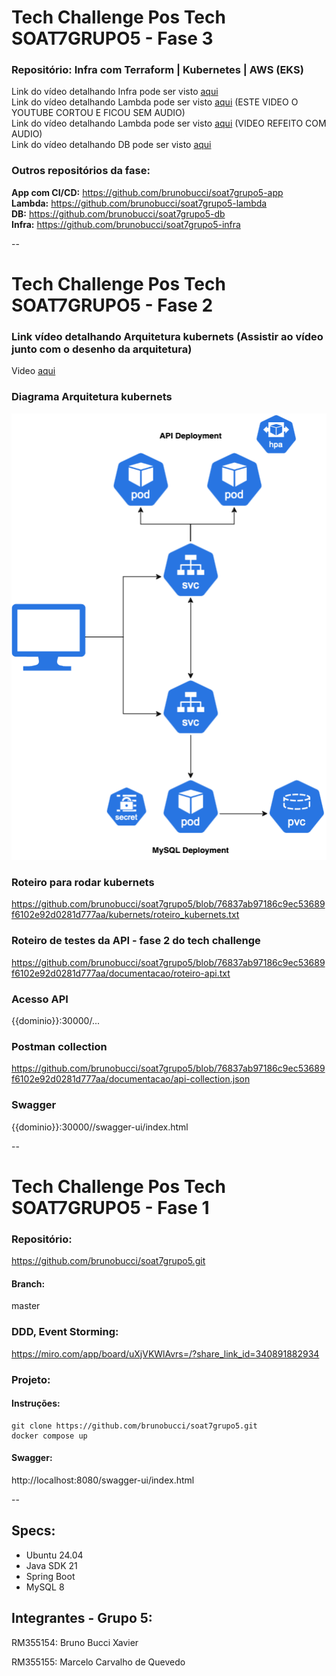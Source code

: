 # Tech Challenge Pos Tech SOAT7GRUPO5 - Fase 3

### Repositório: Infra com Terraform | Kubernetes | AWS (EKS)

Link do vídeo detalhando Infra pode ser visto <a href="https://www.youtube.com/watch?v=YplkjITVdOM" target="_blank">aqui</a> <br>
Link do vídeo detalhando Lambda pode ser visto <a href="https://www.youtube.com/watch?v=7EgzPtW5QiU" target="_blank">aqui</a> (ESTE VIDEO O YOUTUBE CORTOU E FICOU SEM AUDIO)<br>
Link do vídeo detalhando Lambda pode ser visto <a href="https://youtu.be/NDBBeLNTZW4" target="_blank">aqui</a> (VIDEO REFEITO COM AUDIO) <br> 
Link do vídeo detalhando DB pode ser visto <a href="https://www.youtube.com/watch?v=zoPAKaxvm4M" target="_blank">aqui</a> <br>

### Outros repositórios da fase:
<b>App com CI/CD:</b> https://github.com/brunobucci/soat7grupo5-app<br>
<b>Lambda:</b> https://github.com/brunobucci/soat7grupo5-lambda <br>
<b>DB:</b> https://github.com/brunobucci/soat7grupo5-db <br>
<b>Infra:</b> https://github.com/brunobucci/soat7grupo5-infra <br>


--
# Tech Challenge Pos Tech SOAT7GRUPO5 - Fase 2

### Link vídeo detalhando Arquitetura kubernets (Assistir ao vídeo junto com o desenho da arquitetura)
Video <a href="https://www.youtube.com/watch?v=H5oRXGVXaqc" target="_blank">aqui</a>


### Diagrama Arquitetura kubernets
![Diagrama Arquitetura Kubernets](https://github.com/brunobucci/soat7grupo5/blob/748b37dbc07047922a87d01d20a7f184251c30b1/kubernets/diagrama/Diagrama-Infra.png)

### Roteiro para rodar kubernets
https://github.com/brunobucci/soat7grupo5/blob/76837ab97186c9ec53689f6102e92d0281d777aa/kubernets/roteiro_kubernets.txt

### Roteiro de testes da API - fase 2 do tech challenge
https://github.com/brunobucci/soat7grupo5/blob/76837ab97186c9ec53689f6102e92d0281d777aa/documentacao/roteiro-api.txt

### Acesso API
{{dominio}}:30000/...

### Postman collection
https://github.com/brunobucci/soat7grupo5/blob/76837ab97186c9ec53689f6102e92d0281d777aa/documentacao/api-collection.json


### Swagger
{{dominio}}:30000//swagger-ui/index.html



--
# Tech Challenge Pos Tech SOAT7GRUPO5 - Fase 1

### Repositório:

https://github.com/brunobucci/soat7grupo5.git 


#### Branch:

master


### DDD, Event Storming:

https://miro.com/app/board/uXjVKWlAvrs=/?share_link_id=340891882934


### Projeto:

#### Instruções:

```
git clone https://github.com/brunobucci/soat7grupo5.git
docker compose up
```

#### Swagger:

http://localhost:8080/swagger-ui/index.html


--
## Specs:

- Ubuntu 24.04
- Java SDK 21
- Spring Boot
- MySQL 8


## Integrantes - Grupo 5:
RM355154: Bruno Bucci Xavier

RM355155: Marcelo Carvalho de Quevedo
